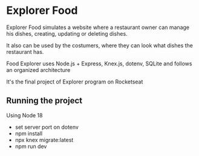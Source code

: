 
# Explorer Food
Explorer Food simulates a website where a restaurant owner can manage his dishes, creating, updating or deleting dishes.

It also can be used by the costumers, where they can look what dishes the restaurant has.

Food Explorer uses Node.js + Express, Knex.js, dotenv, SQLite and follows an organized architecture

It's the final project of Explorer program on Rocketseat

## Running the project
Using Node 18
- set server port on dotenv
- npm install
- npx knex migrate:latest
- npm run dev
